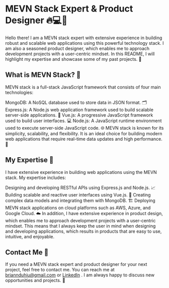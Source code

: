 # MEVN Stack Expert & Product Designer 🔥💻🎨
Hello there! I am a MEVN stack expert with extensive experience in building robust and scalable web applications using this powerful technology stack. I am also a seasoned product designer, which enables me to approach development projects with a user-centric mindset. In this README, I will highlight my expertise and showcase some of my past projects. 🌟

## What is MEVN Stack? 🤔
MEVN stack is a full-stack JavaScript framework that consists of four main technologies:

MongoDB: A NoSQL database used to store data in JSON format. 🗂️
Express.js: A Node.js web application framework used to build scalable server-side applications. 🚀
Vue.js: A progressive JavaScript framework used to build user interfaces. 💻
Node.js: A JavaScript runtime environment used to execute server-side JavaScript code. 🌐
MEVN stack is known for its simplicity, scalability, and flexibility. It is an ideal choice for building modern web applications that require real-time data updates and high performance. 💪

## My Expertise 💼
I have extensive experience in building web applications using the MEVN stack. My expertise includes:

Designing and developing RESTful APIs using Express.js and Node.js. 📈
Building scalable and reactive user interfaces using Vue.js. 🎨
Creating complex data models and integrating them with MongoDB. 🏗️
Deploying MEVN stack applications on cloud platforms such as AWS, Azure, and Google Cloud. ☁️
In addition, I have extensive experience in product design, which enables me to approach development projects with a user-centric mindset. This means that I always keep the user in mind when designing and developing applications, which results in products that are easy to use, intuitive, and enjoyable.

## Contact Me 📧
If you need a MEVN stack expert and product designer for your next project, feel free to contact me. You can reach me at briannduhiu@gmail.com or [LinkedIn](https://www.linkedin.com/in/brian-nduhiu-358b07121/) . I am always happy to discuss new opportunities and projects. 🤝
